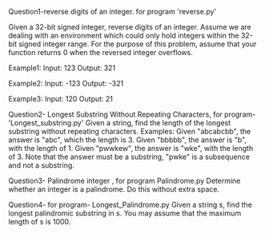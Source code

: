 Question1-reverse digits of an integer.  for program  'reverse.py'

Given a 32-bit signed integer, reverse digits of an integer.
Assume we are dealing with an environment which could only hold integers within the 32-bit signed integer range. For the purpose of this problem, assume that your function returns 0 when the reversed integer overflows.

Example1:
Input: 123
Output:  321

Example2:
Input: -123
Output: -321

Example3:
Input: 120
Output: 21

Question2- Longest Substring Without Repeating Characters, for program- 'Longest_substring.py'
Given a string, find the length of the longest substring without repeating characters.
Examples:
Given "abcabcbb", the answer is "abc", which the length is 3.
Given "bbbbb", the answer is "b", with the length of 1.
Given "pwwkew", the answer is "wke", with the length of 3. Note that the answer must be a substring, "pwke" is a subsequence and not a substring.

Question3- Palindrome integer , for program Palindrome.py
Determine whether an integer is a palindrome. Do this without extra space.

Question4- for program- Longest_Palindrome.py
Given a string s, find the longest palindromic substring in s. You may assume that the maximum length of s is 1000.

